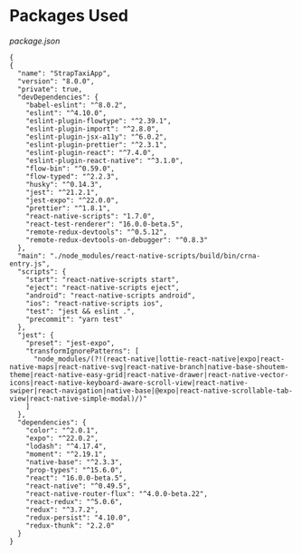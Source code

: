 # Packages Used

_package.json_

<pre class="line-numbers"><code class="language-json">{
{
  "name": "StrapTaxiApp",
  "version": "8.0.0",
  "private": true,
  "devDependencies": {
    "babel-eslint": "^8.0.2",
    "eslint": "^4.10.0",
    "eslint-plugin-flowtype": "^2.39.1",
    "eslint-plugin-import": "^2.8.0",
    "eslint-plugin-jsx-a11y": "^6.0.2",
    "eslint-plugin-prettier": "^2.3.1",
    "eslint-plugin-react": "^7.4.0",
    "eslint-plugin-react-native": "^3.1.0",
    "flow-bin": "^0.59.0",
    "flow-typed": "^2.2.3",
    "husky": "^0.14.3",
    "jest": "^21.2.1",
    "jest-expo": "^22.0.0",
    "prettier": "^1.8.1",
    "react-native-scripts": "1.7.0",
    "react-test-renderer": "16.0.0-beta.5",
    "remote-redux-devtools": "^0.5.12",
    "remote-redux-devtools-on-debugger": "^0.8.3"
  },
  "main": "./node_modules/react-native-scripts/build/bin/crna-entry.js",
  "scripts": {
    "start": "react-native-scripts start",
    "eject": "react-native-scripts eject",
    "android": "react-native-scripts android",
    "ios": "react-native-scripts ios",
    "test": "jest && eslint .",
    "precommit": "yarn test"
  },
  "jest": {
    "preset": "jest-expo",
    "transformIgnorePatterns": [
      "node_modules/(?!(react-native|lottie-react-native|expo|react-native-maps|react-native-svg|react-native-branch|native-base-shoutem-theme|react-native-easy-grid|react-native-drawer|react-native-vector-icons|react-native-keyboard-aware-scroll-view|react-native-swiper|react-navigation|native-base|@expo|react-native-scrollable-tab-view|react-native-simple-modal)/)"
    ]
  },
  "dependencies": {
    "color": "^2.0.1",
    "expo": "^22.0.2",
    "lodash": "^4.17.4",
    "moment": "^2.19.1",
    "native-base": "^2.3.3",
    "prop-types": "^15.6.0",
    "react": "16.0.0-beta.5",
    "react-native": "^0.49.5",
    "react-native-router-flux": "^4.0.0-beta.22",
    "react-redux": "^5.0.6",
    "redux": "^3.7.2",
    "redux-persist": "4.10.0",
    "redux-thunk": "2.2.0"
  }
}

</code></pre>
